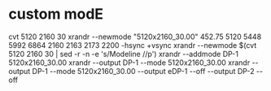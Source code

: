 # custom modE
cvt 5120 2160 30
xrandr --newmode "5120x2160_30.00"  452.75  5120 5448 5992 6864  2160 2163 2173 2200 -hsync +vsync
xrandr --newmode $(cvt 5120 2160 30 | sed -r -n -e 's/Modeline //p')
xrandr --addmode DP-1 5120x2160_30.00
xrandr --output DP-1 --mode 5120x2160_30.00
xrandr --output DP-1 --mode 5120x2160_30.00 --output eDP-1 --off --output DP-2 --off
